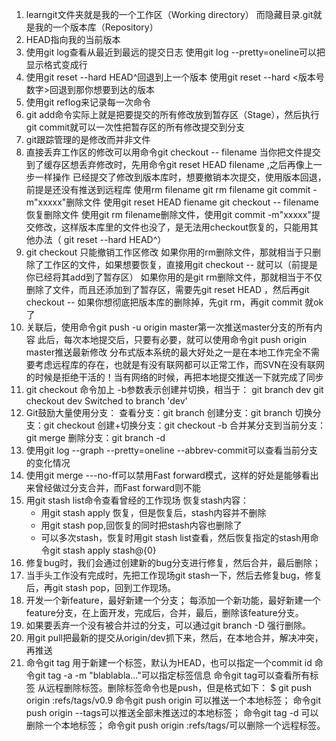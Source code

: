 1. learngit文件夹就是我的一个工作区（Working directory）
   而隐藏目录.git就是我的一个版本库（Repository）
2. HEAD指向我的当前版本
3. 使用git log查看从最近到最远的提交日志
   使用git log --pretty=oneline可以把显示格式变成行
4. 使用git reset --hard HEAD^回退到上一个版本
   使用git reset --hard <版本号数字>回退到那你想要到达的版本
5. 使用git reflog来记录每一次命令
6. git add命令实际上就是把要提交的所有修改放到暂存区（Stage），然后执行git commit就可以一次性把暂存区的所有修改提交到分支
7. git跟踪管理的是修改而并非文件
8. 直接丢弃工作区的修改可以用命令git checkout -- filename
   当你把文件提交到了缓存区想丢弃修改时，先用命令git reset HEAD filename ,之后再像上一步一样操作
   已经提交了修改到版本库时，想要撤销本次提交，使用版本回退，前提是还没有推送到远程库
   使用rm filename
   git rm filename
   git commit -m"xxxxx"删除文件
   使用git reset HEAD fiename
   git checkout -- filename恢复删除文件
   使用git rm filename删除文件，使用git commit -m"xxxxx"提交修改，这样版本库里的文件也没了，是无法用checkout恢复的，只能用其他办法（ git reset --hard HEAD^）
9. git checkout 只能撤销工作区修改
   如果你用的rm删除文件，那就相当于只删除了工作区的文件，如果想要恢复，直接用git checkout -- <file>就可以（前提是你已经将其add到了暂存区）
   如果你用的是git rm删除文件，那就相当于不仅删除了文件，而且还添加到了暂存区，需要先git reset HEAD <file>，然后再git checkout -- <file>
   如果你想彻底把版本库的删除掉，先git rm，再git commit 就ok了
10. 关联后，使用命令git push -u origin master第一次推送master分支的所有内容
    此后，每次本地提交后，只要有必要，就可以使用命令git push origin master推送最新修改
    分布式版本系统的最大好处之一是在本地工作完全不需要考虑远程库的存在，也就是有没有联网都可以正常工作，而SVN在没有联网的时候是拒绝干活的！当有网络的时候，再把本地提交推送一下就完成了同步
11. git checkout 命令加上 -b参数表示创建并切换，相当于：
    git branch dev
    git checkout dev
    Switched to branch 'dev'
12. Git鼓励大量使用分支：
    查看分支：git branch
    创建分支：git branch <name>
    切换分支：git checkout <name>
    创建+切换分支：git checkout -b <name>
    合并某分支到当前分支：git merge <name>
    删除分支：git branch -d <name>
13. 使用git log --graph --pretty=oneline --abbrev-commit可以查看当前分支的变化情况
14. 使用git merge ---no-ff可以禁用Fast forward模式，这样的好处是能够看出来曾经做过分支合并，而Fast forward则不能
15. 用git stash list命令查看曾经的工作现场
    恢复stash内容：
    - 用git stash apply 恢复，但是恢复后，stash内容并不删除
    - 用git stash pop,回恢复的同时把stash内容也删除了
    - 可以多次stash，恢复时用git stash list查看，然后恢复指定的stash用命令git stash apply stash@{0}
16. 修复bug时，我们会通过创建新的bug分支进行修复，然后合并，最后删除；
17. 当手头工作没有完成时，先把工作现场git stash一下，然后去修复bug，修复后，再git stash pop，回到工作现场。
18. 开发一个新feature，最好新建一个分支；
    每添加一个新功能，最好新建一个feature分支，在上面开发，完成后，合并，最后，删除该feature分支。
19. 如果要丢弃一个没有被合并过的分支，可以通过git branch -D <name>强行删除。
20. 用git pull把最新的提交从origin/dev抓下来，然后，在本地合并，解决冲突，再推送
21. 命令git tag <tagname>用于新建一个标签，默认为HEAD，也可以指定一个commit id
    命令git tag -a <tagname> -m "blablabla..."可以指定标签信息
    命令git tag可以查看所有标签
    从远程删除标签。删除标签命令也是push，但是格式如下：
    $ git push origin :refs/tags/v0.9
    命令git push origin <tagname>可以推送一个本地标签；
    命令git push origin --tags可以推送全部未推送过的本地标签；
    命令git tag -d <tagname>可以删除一个本地标签；
    命令git push origin :refs/tags/<tagname>可以删除一个远程标签。





